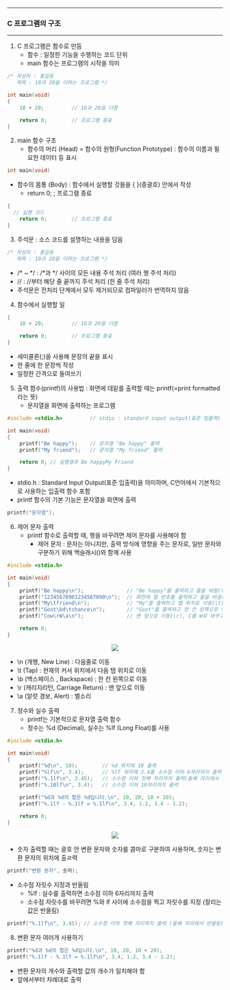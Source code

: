 -----
### C 프로그램의 구조
-----
1. C 프로그램은 함수로 만듬
   + 함수 : 일정한 기능을 수행하는 코드 단위
   + main 함수는 프로그램의 시작을 의미
```c
/* 작성자 : 홍길동
   제목 : 10과 20을 더하는 프로그램 */

int main(void)
{
	10 + 20;         // 10과 20을 더함

	return 0;        // 프로그램 종료
}
```

2. main 함수 구조
   - 함수의 머리 (Head) = 함수의 원형(Function Prototype) : 함수의 이름과 필요한 데이터 등 표시
```c
int main(void)
```

   - 함수의 몸통 (Body) : 함수에서 실행할 것들을 { }(중괄호) 안에서 작성
     + return 0; ; 프로그램 종료
```c
{
  // 실행 코드
	return 0;        // 프로그램 종료
}
```

3. 주석문 : 소스 코드를 설명하는 내용을 담음
```c
/* 작성자 : 홍길동
   제목 : 10과 20을 더하는 프로그램 */
```
  - /* ~ */ : /*과 */ 사이의 모든 내용 주석 처리 (여러 행 주석 처리)
  - // : //부터 해당 줄 끝까지 주석 처리 (한 줄 주석 처리)
  - 주석문은 전처리 단계에서 모두 제거되므로 컴파일러가 번역하지 않음

4. 함수에서 실행할 일
```c
{
	10 + 20;         // 10과 20을 더함

	return 0;        // 프로그램 종료
}
```
  - 세미콜론(;)을 사용해 문장의 끝을 표시
  - 한 줄에 한 문장씩 작성
  - 일정한 간격으로 들여쓰기

5. 출력 함수(printf)의 사용법 : 화면에 데잍를 출력할 때는 printf(=print formatted라는 뜻)
   - 문자열을 화면에 출력하는 프로그램
```c
#include <stdio.h>         // stdio : standard input output(표준 입출력)

int main(void)
{
	printf("Be happy");    // 문자열 "Be happy" 출력
	printf("My friend");   // 문자열 "My friend" 출력

	return 0; // 실행결과 Be happyMy Friend
}
```
   - stdio.h : Standard Input Output(표준 입출력)을 의미하며, C언어에서 기본적으로 사용하는 입출력 함수 포함
   - printf 함수의 기본 기능은 문자열을 화면에 출력
```c
printf("문자열");
```

6. 제어 문자 출력
   - printf 함수로 출력할 때, 행을 바꾸려면 제어 문자를 사용해야 함
     + 제어 문자 : 문자는 아니지만, 출력 방식에 영향을 주는 문자로, 일반 문자와 구분하기 위해 백슬래시(\)와 함께 사용
```c
#include <stdio.h>

int main(void)
{
	printf("Be happy\n");              // "Be happy"를 출력하고 줄을 바꿈(\n)
	printf("12345678901234567890\n");  // 화면에 열 번호를 출력하고 줄을 바꿈(\n)
	printf("My\tfriend\n");            // "My"를 출력하고 탭 위치로 이동(\t)후에 "friend"를 출력하고 줄을 바꿈ٲ�(\n)
	printf("Goot\bd\tchance\n");       // "Goot"를 출력하고 한 칸 왼쪽으로 이동(\b), t를 d로 바꾸고 탭 위치로 이동 후(\t) "chance"를 출력하고 줄을 바꿈(\n)
	printf("Cow\rW\a\n");              // 맨 앞으로 이동(\r), C를 W로 바꾸고 벨소리(\a) 낸 뒤, 줄을 바꿈(\n)

	return 0;
}
```
<div align="center">
<img src="https://github.com/user-attachments/assets/3e12f943-4bfb-43aa-b059-6da5cc064caa">
</div>

  - \n (개행, New Line) : 다음줄로 이동
  - \t (Tap) : 현재의 커서 위치에서 다음 탭 위치로 이동
  - \b (백스페이스 , Backspace) : 한 칸 왼쪽으로 이동
  - \r (캐리지리턴, Carriage Return) : 맨 앞으로 이동
  - \a (알럿 경보, Alert) : 벨소리

7. 정수와 실수 출력
   - printf는 기본적으로 문자열 출력 함수
   - 정수는 %d (Decimal), 실수는 %lf (Long Float)를 사용
```c
#include <stdio.h>

int main(void)
{
	printf("%d\n", 10);        // %d 위치에 10 출력
	printf("%lf\n", 3.4);      // %lf 위치에 3.4를 소수점 이하 6자리까지 출력
	printf("%.1lf\n", 3.45);   // 소수점 이하 첫째 자리까지 출력(둘째 자리에서 반올림)
	printf("%.10lf\n", 3.4);   // 소수점 이하 10자리까지 출력

	printf("%d과 %d의 합은 %d입니다.\n", 10, 20, 10 + 20);
	printf("%.1lf - %.1lf = %.1lf\n", 3.4, 1.2, 3.4 - 1.2);

	return 0;
}
```
<div align="center">
<img src="https://github.com/user-attachments/assets/22a464c8-5878-40b3-ae42-724c5f4d458e">
</div>

  - 숫자 출력할 때는 괄호 안 변환 문자와 숫자를 콤마로 구분하여 사용하며, 숫자는 변환 문자의 위치에 출ㄹ력
```c
printf("변환 문자", 숫자);
```

  - 소수점 자릿수 지정과 반올림
    + %lf : 실수를 출력하면 소수점 이하 6자리까지 출력
    + 소수점 자릿수를 바꾸려면 %와 lf 사이에 소수점을 찍고 자릿수를 지정 (잘리는 값은 반올림)
```c
printf("%.1lf\n", 3.45); // 소수점 이하 첫째 자리까지 출력 (둘째 자리에서 반올림)
```

8. 변환 문자 여러개 사용하기
```c
printf("%d과 %d의 합은 %d입니다.\n", 10, 20, 10 + 20);
printf("%.1lf - %.1lf = %.1lf\n", 3.4, 1.2, 3.4 - 1.2);
```
  - 변환 문자의 개수와 출력할 값의 개수가 일치해야 함
  - 앞에서부터 차례대로 출력
